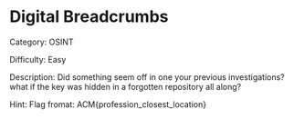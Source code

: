 # Digital Breadcrumbs

Category: OSINT

Difficulty: Easy

Description: Did something seem off in one your previous investigations? what if the key was hidden in a forgotten repository all along?

Hint: Flag fromat: ACM{profession_closest_location}
